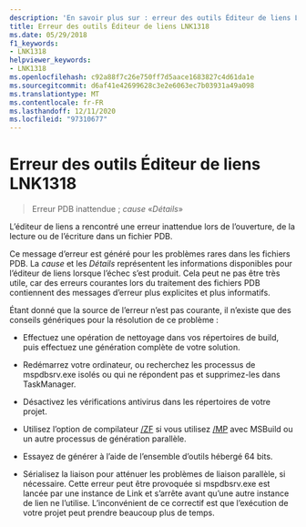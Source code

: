 ```yaml
---
description: 'En savoir plus sur : erreur des outils Éditeur de liens LNK1318'
title: Erreur des outils Éditeur de liens LNK1318
ms.date: 05/29/2018
f1_keywords:
- LNK1318
helpviewer_keywords:
- LNK1318
ms.openlocfilehash: c92a88f7c26e750ff7d5aace1683827c4d61da1e
ms.sourcegitcommit: d6af41e42699628c3e2e6063ec7b03931a49a098
ms.translationtype: MT
ms.contentlocale: fr-FR
ms.lasthandoff: 12/11/2020
ms.locfileid: "97310677"
---
```

# <a name="linker-tools-error-lnk1318"></a>Erreur des outils Éditeur de liens LNK1318

> Erreur PDB inattendue ; *cause* «*Détails*»

L’éditeur de liens a rencontré une erreur inattendue lors de l’ouverture, de la lecture ou de l’écriture dans un fichier PDB.

Ce message d’erreur est généré pour les problèmes rares dans les fichiers PDB. La *cause* et les *Détails* représentent les informations disponibles pour l’éditeur de liens lorsque l’échec s’est produit. Cela peut ne pas être très utile, car des erreurs courantes lors du traitement des fichiers PDB contiennent des messages d’erreur plus explicites et plus informatifs.

Étant donné que la source de l’erreur n’est pas courante, il n’existe que des conseils génériques pour la résolution de ce problème :

- Effectuez une opération de nettoyage dans vos répertoires de build, puis effectuez une génération complète de votre solution.

- Redémarrez votre ordinateur, ou recherchez les processus de mspdbsrv.exe isolés ou qui ne répondent pas et supprimez-les dans TaskManager.

- Désactivez les vérifications antivirus dans les répertoires de votre projet.

- Utilisez l’option de compilateur [/ZF](../../build/reference/zf.md) si vous utilisez [/MP](../../build/reference/mp-build-with-multiple-processes.md) avec MSBuild ou un autre processus de génération parallèle.

- Essayez de générer à l’aide de l’ensemble d’outils hébergé 64 bits.

- Sérialisez la liaison pour atténuer les problèmes de liaison parallèle, si nécessaire. Cette erreur peut être provoquée si mspdbsrv.exe est lancée par une instance de Link et s’arrête avant qu’une autre instance de lien ne l’utilise. L’inconvénient de ce correctif est que l’exécution de votre projet peut prendre beaucoup plus de temps.
